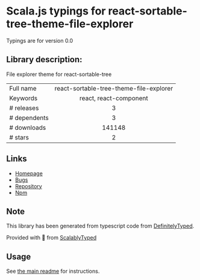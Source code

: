 
# Scala.js typings for react-sortable-tree-theme-file-explorer

Typings are for version 0.0

## Library description:
File explorer theme for react-sortable-tree

|                    |                 |
| ------------------ | :-------------: |
| Full name          | react-sortable-tree-theme-file-explorer |
| Keywords           | react, react-component |
| # releases         | 3 |
| # dependents       | 3 |
| # downloads        | 141148 |
| # stars            | 2 |

## Links
- [Homepage](https://github.com/frontend-collective/react-sortable-tree-theme-file-explorer)
- [Bugs](https://github.com/frontend-collective/react-sortable-tree-theme-file-explorer/issues)
- [Repository](https://github.com/frontend-collective/react-sortable-tree-theme-file-explorer)
- [Npm](https://www.npmjs.com/package/react-sortable-tree-theme-file-explorer)
    


## Note
This library has been generated from typescript code from [DefinitelyTyped](https://definitelytyped.org).

Provided with :purple_heart: from [ScalablyTyped](https://github.com/oyvindberg/ScalablyTyped)

## Usage
See [the main readme](../../readme.md) for instructions.


